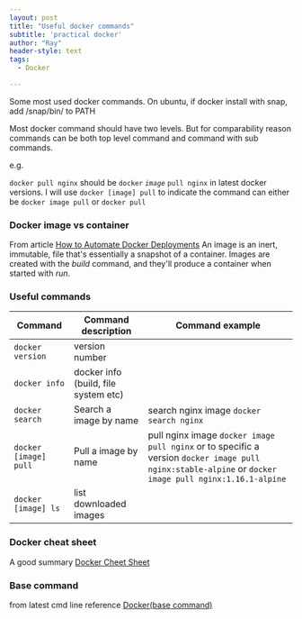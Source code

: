 ```yaml
---
layout: post
title: "Useful docker commands"
subtitle: 'practical docker'
author: "Ray"
header-style: text
tags:
  - Docker

---
```


Some most used docker commands.
On ubuntu, if docker install with snap, add /snap/bin/ to PATH

Most docker command should have two levels. But for comparability reason commands can be both top level command and command with sub commands.

e.g.

`docker pull nginx` should be `docker` _`image`_ `pull nginx` in latest docker versions.  I will use `docker [image] pull` to indicate the command can either be `docker image pull` or `docker pull`

### Docker image vs container
From article [How to Automate Docker Deployments](http://paislee.io/how-to-automate-docker-deployments/)
An image is an inert, immutable, file that's essentially a snapshot of a container. Images are created with the *build* command, and they'll produce a container when started with *run*. 

### Useful commands

|Command  	    | Command description	| Command example  	|
| ------------- |-------------        |-----------|
|`docker version`|  version number 	||
|`docker info`| docker info (build, file system etc)  	||
|`docker search`| Search a image by name	|search nginx image `docker search nginx`|
|`docker [image] pull`| Pull a image by name	|pull nginx image `docker image pull nginx` or to specific a version `docker image pull nginx:stable-alpine` or `docker image pull nginx:1.16.1-alpine`|
|`docker [image] ls`| list downloaded images	||

### Docker cheat sheet

A good summary [Docker Cheet Sheet](https://www.docker.com/sites/default/files/d8/2019-09/docker-cheat-sheet.pdf) 

### Base command

from latest cmd line reference [Docker(base command)](https://docs.docker.com/engine/reference/commandline/docker/) 



